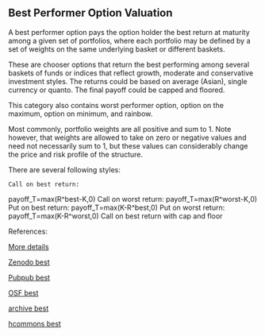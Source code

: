 ## Best Performer Option Valuation
   
A best performer option pays the option holder the best return at maturity among a given set of portfolios, where each portfolio may be defined by a set of weights on the same underlying basket or different baskets.

These are chooser options that return the best performing among several baskets of funds or indices that reflect growth, moderate and conservative investment styles. The returns could be based on average (Asian), single currency or quanto. The final payoff could be capped and floored.

This category also contains worst performer option, option on the maximum, option on minimum, and rainbow.

Most commonly, portfolio weights are all positive and sum to 1. Note however, that weights are allowed to take on zero or negative values and need not necessarily sum to 1, but these values can considerably change the price and risk profile of the structure.

There are several following styles:

	Call on best return: 
payoff_T=max⁡(R^best-K,0)
	Call on worst return: 
payoff_T=max⁡(R^worst-K,0)
	Put on best return: 
payoff_T=max⁡(K-R^best,0)
	Put on worst return: 
payoff_T=max⁡(K-R^worst,0)
	Call on best return with cap and floor
 

 


References:
   
[More details](./EqPerform-17.pdf)   

   
[Zenodo best](https://zenodo.org/record/5759679/files/Zenodo-EqPerform.pdf)
   
[Pubpub best](https://david.pubpub.org/pub/2oovw4eq/release/1)
   
[OSF best](https://osf.io/7pzms/download)

[archive best](https://ia903403.us.archive.org/15/items/eq-perform-17/EqPerform-archive.pdf) 

[hcommons best](https://hcommons.org/deposits/download/hc:38524/CONTENT/eqperform-17.pdf) 
